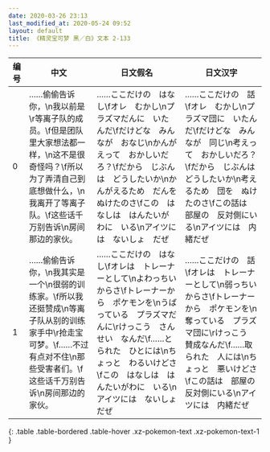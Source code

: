 ```yaml
---
date: 2020-03-26 23:13
last_modified_at: 2020-05-24 09:52
layout: default
title: 《精灵宝可梦 黑／白》文本 2-133
---
```

| 编号 | 中文 | 日文假名 | 日文汉字 |
| ---- | ---- | ---- | --- |
| 0 | ……偷偷告诉你，\n我以前是\r等离子队的成员。\f但是团队里大家想法都一样，\n这不是很奇怪吗？\f所以为了弄清自己到底想做什么，\n我离开了等离子队。\f这些话千万别告诉\n房间那边的家伙。 | ……ここだけの　はなし\fオレ　むかし\nプラズマだんに　いたんだ\fだけどな　みんなが　おなじ\nかんがえって　おかしいだろ？\fだから　じぶんは　どうしたいか\nかんがえるため　だんを　ぬけたのさ\fこの　はなしは　はんたいがわに　いる\nアイツには　ないしょ　だぜ | ……ここだけの　話\fオレ　むかし\nプラズマ団に　いたんだ\fだけどな　みんなが　同じ\n考えって　おかしいだろ？\fだから　じぶんは　どうしたいか\n考えるため　団を　ぬけたのさ\fこの話は　部屋の　反対側にいる\nアイツには　内緒だぜ |
| 1 | ……偷偷告诉你，\n我其实是一个\n很弱的训练家。\f所以我还挺赞成\n等离子队从别的训练家手中\r抢走宝可梦。\f……不过有点对不住\n那些受害者们。\f这些话千万别告诉\n房间那边的家伙。 | ……ここだけの　はなし\fオレは　トレーナーとして\nよわっちいからさ\fトレーナーから　ポケモンを\nうばっている　プラズマだんに\rけっこう　さんせい　なんだ\f……とられた　ひとには\nちょっと　わるいけどさ\fこの　はなしは　はんたいがわに　いる\nアイツには　ないしょ　だぜ | ……ここだけの　話\fオレは　トレーナーとして\n弱っちいからさ\fトレーナーから　ポケモンを\n奪っている　プラズマ団に\rけっこう　賛成なんだ\f……取られた　人には\nちょっと　悪いけどさ\fこの話は　部屋の　反対側にいる\nアイツには　内緒だぜ |
{: .table .table-bordered .table-hover .xz-pokemon-text .xz-pokemon-text-1 }